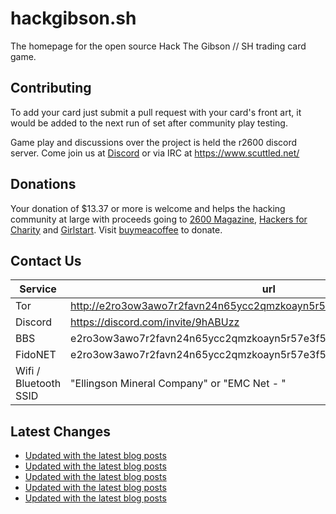 # hackgibson.sh
The homepage for the open source Hack The Gibson // SH trading card game.


## Contributing

To add your card just submit a pull request with your card's front art, it would be added to the next run of set after community play testing.

Game play and discussions over the project is held the r2600 discord server. Come join us at [Discord](https://discord.com/invite/9hABUzz) or via IRC at https://www.scuttled.net/


## Donations

Your donation of $13.37 or more is welcome and helps the hacking community at large with proceeds going to [2600 Magazine](https://2600.com/), [Hackers for Charity](https://hackersforcharity.org) and [Girlstart](https://girlstart.org).  Visit [buymeacoffee](https://www.buymeacoffee.com/hackgibson.sh) to donate.


## Contact Us

Service | url
-|-
Tor | http://e2ro3ow3awo7r2favn24n65ycc2qmzkoayn5r57e3f56nvjwdcgg32ad.onion
Discord | https://discord.com/invite/9hABUzz
BBS | e2ro3ow3awo7r2favn24n65ycc2qmzkoayn5r57e3f56nvjwdcgg32ad.onion:23
FidoNET | e2ro3ow3awo7r2favn24n65ycc2qmzkoayn5r57e3f56nvjwdcgg32ad.onion:24554
Wifi / Bluetooth SSID | "Ellingson Mineral Company" or "EMC Net - <fidonet address>"

## Latest Changes
<!-- BLOG-POST-LIST:START -->
- [Updated with the latest blog posts](https://github.com/DFW2600/hackgibson.sh/commit/ea15952987f07b80f0b40e0a93e1de84d3b2762e)
- [Updated with the latest blog posts](https://github.com/DFW2600/hackgibson.sh/commit/cff56dcb55d7d34635c33099a173ecf6349a0d49)
- [Updated with the latest blog posts](https://github.com/DFW2600/hackgibson.sh/commit/743a6e4a9855e4768ee8b591f9727950a21ed1eb)
- [Updated with the latest blog posts](https://github.com/DFW2600/hackgibson.sh/commit/19363a4a26368ea75dd1b6e470ba41390a2f3fc1)
- [Updated with the latest blog posts](https://github.com/DFW2600/hackgibson.sh/commit/76c42d08c1e872f82584cf7da73e53f0e2c6770e)
<!-- BLOG-POST-LIST:END -->
